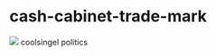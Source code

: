 # cash-cabinet-trade-mark
![](https://github.com/nondejus/cash-cabinet-trade-mark/blob/master/%E5%9B%97/ArtBoard%20Image%20(32).jpg)
coolsingel politics
